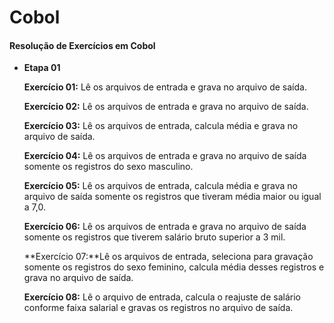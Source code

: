 # Cobol
#### Resolução de Exercícios em Cobol

- **Etapa 01**

  **Exercício 01:** Lê os arquivos de entrada e grava no arquivo de saída.
  
  **Exercício 02:** Lê os arquivos de entrada e grava no arquivo de saída.
  
  **Exercício 03:** Lê os arquivos de entrada, calcula média e grava no arquivo de saída.

  **Exercício 04:** Lê os arquivos de entrada e grava no arquivo de saída somente os registros do sexo masculino.
  
  **Exercício 05:** Lê os arquivos de entrada, calcula média e grava no arquivo de saída somente os registros que tiveram média maior ou igual a 7,0.
  
  **Exercício 06:** Lê os arquivos de entrada e grava no arquivo de saída somente os registros que tiverem salário bruto superior a 3 mil.
  
  **Exercício 07:**Lê os arquivos de entrada, seleciona para gravação somente os registros do sexo feminino, calcula média desses registros e grava no arquivo de saída.
  
  **Exercício 08:** Lê o arquivo de entrada, calcula o reajuste de salário conforme faixa salarial e gravas os registros no arquivo de saída.

  



